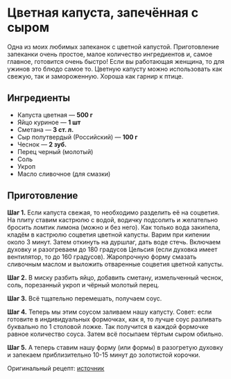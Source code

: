# Цветная капуста, запечённая с сыром

Одна из моих любимых запеканок с цветной капустой. Приготовление запеканки очень простое, малое количество ингредиентов и, самое главное, готовится очень быстро! Если вы работающая женщина, то для ужинов это блюдо самое то. Цветную капусту можно использовать как свежую, так и замороженную. Хороша как гарнир к птице.

## Ингредиенты

- Капуста цветная — **500 г**
- Яйцо куриное — **1 шт**
- Сметана — **3 ст. л.**
- Сыр полутвердый (Российский) — **100 г**
- Чеснок — **2 зуб.**
- Перец черный (молотый)
- Соль
- Укроп
- Масло сливочное (для смазки)

## Приготовление

**Шаг 1.** Если капуста свежая, то необходимо разделить её на соцветия. На плиту ставим кастрюлю с водой, водичку подсолить и желательно бросить ломтик лимона (можно и без него). Как только вода закипела, кладём в кастрюлю соцветия цветной капусты. Варим при кипении около 3 минут. Затем откинуть на дуршлаг, дать воде стечь. Включаем духовку и разогреваем до 180 градусов Цельсия (если духовка имеет вентилятор, то до 160 градусов). Жаропрочную форму смазать сливочным маслом и выложить отваренные соцветия цветной капусты.

**Шаг 2.** В миску разбить яйцо, добавить сметану, измельченный чеснок, соль, порезанный укроп и чёрный молотый перец.

**Шаг 3.** Всё тщательно перемешать, получаем соус.

**Шаг 4.** Теперь мы этим соусом заливаем нашу капусту. Совет: если готовите в индивидуальных формочках, как я, то лучше соус разливать буквально по 1 столовой ложке. Так получится в каждой формочке равное количество соуса.
Затем всё посыпаем тёртым сыром обильно.

**Шаг 5.** А теперь ставим нашу форму (или формы) в разогретую духовку и запекаем приблизительно 10-15 минут до золотистой корочки.

Оригинальный рецепт: [источник](https://www.povarenok.ru/recipes/show/74030/)
